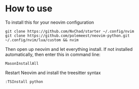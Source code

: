 # How to use

To install this for your neovim configuration

```
git clone https://github.com/NvChad/starter ~/.config/nvim 
git clone https://github.com/polemeest/neovim-python.git ~/.config/nvim/lua/custom && nvim
```

Then open up neovim and let everything install. If not installed automatically, then enter this in command line:

```
MasonInstallAll
```

Restart Neovim and install the treesitter syntax

```
:TSInstall python
```
